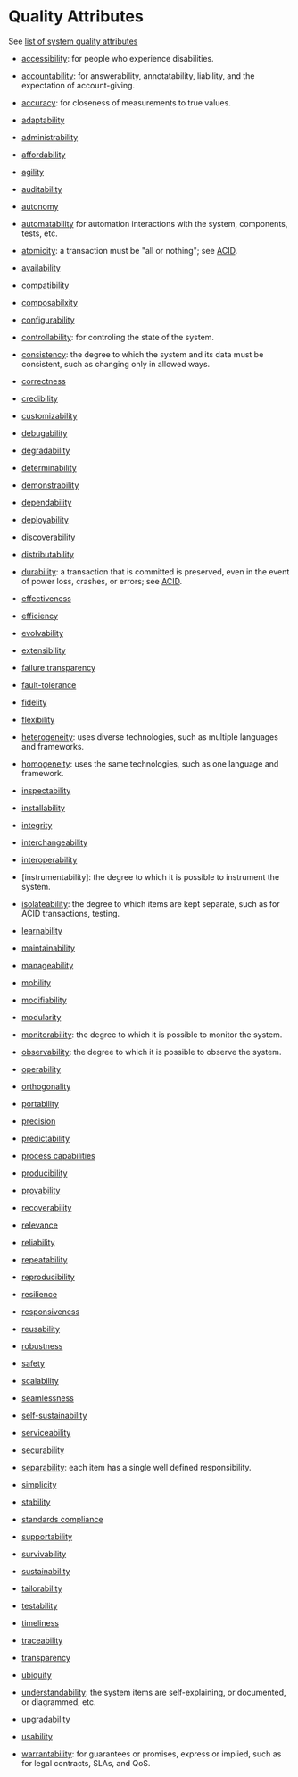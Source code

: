 # Quality Attributes

See [list of system quality attributes](https://en.wikipedia.org/wiki/List_of_system_quality_attributes)

* [accessibility](https://en.wikipedia.org/wiki/Accessibility): for people who experience disabilities.

* [accountability](https://en.wikipedia.org/wiki/Accountability): for answerability, annotatability, liability, and the expectation of account-giving.

* [accuracy](https://wikipedia.org/wiki/Accuracy): for closeness of measurements to true values.

* [adaptability](https://wikipedia.org/wiki/Adaptation_(computer_science))

* [administrability](TODO)

* [affordability](https://en.wiktionary.orghttps://wikipedia.org/wiki/affordability)

* [agility](https://wikipedia.org/wiki/Agility)

* [auditability](https://wikipedia.org/wiki/Auditability)

* [autonomy](https://wikipedia.org/wiki/Autonomy)

* [automatability]() for automation interactions with the system, components, tests, etc.

* [atomicity](https://en.wikipedia.org/wiki/Atomicity_(database_systems)): a transaction must be "all or nothing"; see [ACID](https://en.wikipedia.org/wiki/ACID).

* [availability](https://wikipedia.org/wiki/Availability)

* [compatibility](https://en.wiktionary.orghttps://wikipedia.org/wiki/compatibility)

* [composabilxity](https://wikipedia.org/wiki/Composability)

* [configurability](https://en.wiktionary.orghttps://wikipedia.org/wiki/configurability)

* [controllability](TODO): for controling the state of the system.

* [consistency](https://en.wikipedia.org/wiki/Consistency_(database_systems)): the degree to which the system and its data must be consistent, such as changing only in allowed ways.

* [correctness](https://wikipedia.org/wiki/Correctness_(computer_science))

* [credibility](https://wikipedia.org/wiki/Credibility)

* [customizability](https://en.wiktionary.orghttps://wikipedia.org/wiki/customizability)

* [debugability](TODO)

* [degradability](https://en.wiktionary.orghttps://wikipedia.org/wiki/degradability)

* [determinability](https://en.wiktionary.orghttps://wikipedia.org/wiki/determinable)

* [demonstrability](https://en.wiktionary.orghttps://wikipedia.org/wiki/demonstrability)

* [dependability](https://wikipedia.org/wiki/Dependability)

* [deployability](https://en.wiktionary.orghttps://wikipedia.org/wiki/deployability)

* [discoverability](https://wikipedia.org/wiki/Discoverability)

* [distributability](https://en.wiktionary.orghttps://wikipedia.org/wiki/distributability)

* [durability](https://wikipedia.org/wiki/Durability_(database_systems)): a transaction that is committed is preserved, even in the event of power loss, crashes, or errors; see [ACID](https://en.wikipedia.org/wiki/ACID).

* [effectiveness](https://wikipedia.org/wiki/Effectiveness)

* [efficiency](https://en.wiktionary.orghttps://wikipedia.org/wiki/efficiency)

* [evolvability](https://wikipedia.org/wiki/Evolvability)

* [extensibility](https://wikipedia.org/wiki/Extensibility)

* [failure transparency](https://wikipedia.org/wiki/Failure_transparency)

* [fault-tolerance](https://wikipedia.org/wiki/Fault-tolerance)

* [fidelity](https://wikipedia.org/wiki/Fidelity)

* [flexibility](https://wikipedia.org/wiki/Flexibility_(engineering))

* [heterogeneity](https://en.wikipedia.org/wiki/Homogeneity_and_heterogeneity): uses diverse technologies, such as multiple languages and frameworks.

* [homogeneity](https://en.wikipedia.org/wiki/Homogeneity_and_heterogeneity): uses the same technologies, such as one language and framework.

* [inspectability](https://en.wiktionary.orghttps://wikipedia.org/wiki/inspectability)

* [installability](https://en.wiktionary.orghttps://wikipedia.org/wiki/installability)

* [integrity](https://wikipedia.org/wiki/Data_corruption)

* [interchangeability](https://wikipedia.org/wiki/Interchangeable_parts)

* [interoperability](https://wikipedia.org/wiki/Interoperability)

* [instrumentability]: the degree to which it is possible to instrument the system.

* [isolateability](https://en.wikipedia.org/wiki/Isolation_(database_systems)): the degree to which items are kept separate, such as for ACID transactions, testing.

* [learnability](https://wikipedia.org/wiki/Learnability)

* [maintainability](https://wikipedia.org/wiki/Maintainability)

* [manageability](https://en.wiktionary.orghttps://wikipedia.org/wiki/manageability)

* [mobility](https://en.wiktionary.orghttps://wikipedia.org/wiki/mobility)

* [modifiability](https://en.wiktionary.orghttps://wikipedia.org/wiki/modifiability)

* [modularity](https://wikipedia.org/wiki/Modularity_(programming))

* [monitorability](TODO): the degree to which it is possible to monitor the system.

* [observability](TODO): the degree to which it is possible to observe the system.

* [operability](https://wikipedia.org/wiki/Operability)

* [orthogonality](https://wikipedia.org/wiki/Orthogonality#Computer_science)

* [portability](https://wikipedia.org/wiki/Software_portability)

* [precision](https://wikipedia.org/wiki/Precision_(computer_science))

* [predictability](https://wikipedia.org/wiki/Predictability)

* [process capabilities](https://wikipedia.org/wiki/Capability_(systems_engineering))

* [producibility](https://en.wiktionary.orghttps://wikipedia.org/wiki/producibility)

* [provability](https://en.wiktionary.orghttps://wikipedia.org/wiki/provability)

* [recoverability](https://en.wiktionary.orghttps://wikipedia.org/wiki/recoverability)

* [relevance](https://wikipedia.org/wiki/Relevance)

* [reliability](https://wikipedia.org/wiki/Reliability_(computer_networking))

* [repeatability](https://wikipedia.org/wiki/Repeatability)

* [reproducibility](https://wikipedia.org/wiki/Reproducibility)

* [resilience](https://wikipedia.org/wiki/Resilience_(engineering_and_construction))

* [responsiveness](https://wikipedia.org/wiki/Responsiveness)

* [reusability](https://wikipedia.org/wiki/Reusability)

* [robustness](https://wikipedia.org/wiki/Robustness_(computer_science))

* [safety](https://wikipedia.org/wiki/Safety)

* [scalability](https://wikipedia.org/wiki/Scalability)

* [seamlessness](https://en.wiktionary.orghttps://wikipedia.org/wiki/Special:Search/seamless)

* [self-sustainability](https://wikipedia.org/wiki/Self-sustainability)

* [serviceability](https://wikipedia.org/wiki/Serviceability_(computer))

* [securability](https://en.wiktionary.orghttps://wikipedia.org/wiki/securability)

* [separability](TODO): each item has a single well defined responsibility.

* [simplicity](https://wikipedia.org/wiki/Simplicity)

* [stability](https://wikipedia.org/wiki/Stability_Model)

* [standards compliance](https://wikipedia.org/wiki/Standardization)

* [supportability](TODO)

* [survivability](https://wikipedia.org/wiki/Survivability)

* [sustainability](https://wikipedia.org/wiki/Sustainability)

* [tailorability](https://en.wiktionary.orghttps://wikipedia.org/wiki/tailorability)

* [testability](https://wikipedia.org/wiki/Testability)

* [timeliness](https://wikipedia.org/wiki/Timeliness)

* [traceability](https://wikipedia.org/wiki/Traceability)

* [transparency](https://wikipedia.org/wiki/Transparency_(behavior))

* [ubiquity](https://en.wiktionary.orghttps://wikipedia.org/wiki/ubiquity)

* [understandability](https://wikipedia.org/wiki/Understandability): the system items are self-explaining, or documented, or diagrammed, etc.

* [upgradability](https://en.wiktionary.orghttps://wikipedia.org/wiki/upgradability)

* [usability](https://wikipedia.org/wiki/Usability)

* [warrantability](https://en.wikipedia.org/wiki/Warranty): for guarantees or promises, express or implied, such as for legal contracts, SLAs, and QoS.


